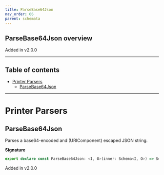 ```yaml
---
title: ParseBase64Json
nav_order: 66
parent: schemata
---
```


## ParseBase64Json overview

Added in v2.0.0

---

<h2 class="text-delta">Table of contents</h2>

- [Printer Parsers](#printer-parsers)
  - [ParseBase64Json](#parsebase64json)

---

# Printer Parsers

## ParseBase64Json

Parses a base64-encoded and (URIComponent) escaped JSON string.

**Signature**

```ts
export declare const ParseBase64Json: <I, O>(inner: Schema<I, O>) => Schema<Const<Opaque<string, Base64Brand>, I>, O>
```

Added in v2.0.0

